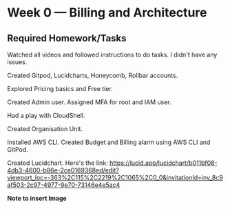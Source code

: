 # Week 0 — Billing and Architecture

## Required Homework/Tasks

Watched all videos and followed instructions to do tasks. I didn't have any issues.

Created Gitpod, Lucidcharts, Honeycomb, Rollbar accounts.

Explored Pricing basics and Free tier.

Created Admin user. Assigned MFA for root and IAM user. 

Had a play with CloudShell.

Created Organisation Unit.

Installed AWS CLI. Created Budget and Billing alarm using AWS CLI and GitPod.

Created Lucidchart. Here's the link:
https://lucid.app/lucidchart/b011bf08-4db3-4600-b86e-2ce0169368ed/edit?viewport_loc=-363%2C115%2C2219%2C1065%2C0_0&invitationId=inv_8c9af503-2c97-4977-9e70-73146e4e5ac4

**Note to insert Image**

